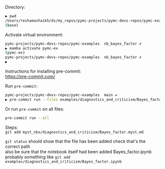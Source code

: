 Directory:  
```bash
▶ pwd
/Users/reshamashaikh/ds/my_repos/pymc-projects/pymc-devs-repos/pymc-examples
(base) 
```

Activate virtual environment:  
```bash
pymc-projects/pymc-devs-repos/pymc-examples  nb_bayes_factor ✗                                         6d ⚑  
▶ mamba activate pymc-ex
(pymc-ex) 
pymc-projects/pymc-devs-repos/pymc-examples  nb_bayes_factor ✗                                         6d ⚑  
▶ 
```

Instructions for installing pre-commit:  
https://pre-commit.com/
 
Run `pre-commit`:  
```bash
pymc-projects/pymc-devs-repos/pymc-examples  main ✔                                                     1m  ⍉
▶ pre-commit run --files examples/diagnostics_and_criticism/Bayes_factor.ipynb
```
Or run `pre-commit` on all files:
```bash
pre-commit run --all
```

Steps:  
`git add myst_nbs/diagnostics_and_criticism/Bayes_factor.myst.md`

`git status` should show that the file has been added
check that's the correct path   
also be sure that the notebook itself had been added Bayes_factor.ipynb  
probably something like
`git add examples/diagnostics_and_criticism/Bayes_factor.ipynb`
